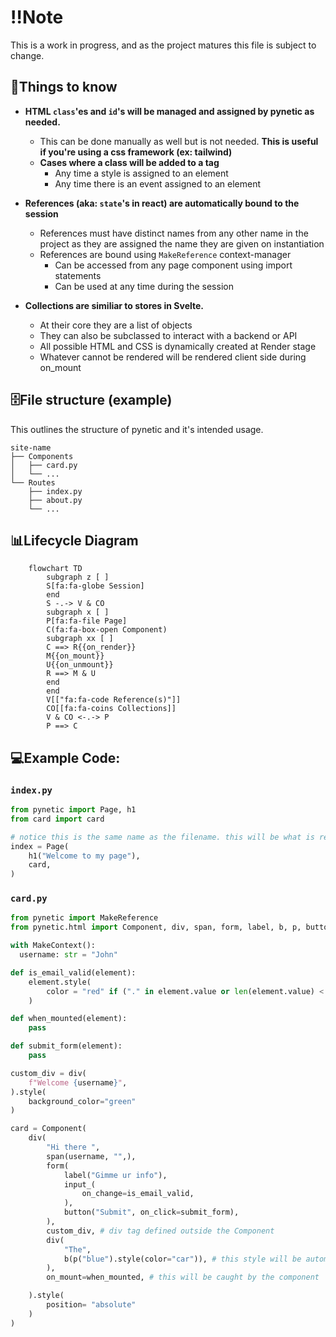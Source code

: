 # ‼️Note
This is a work in progress, and as the project matures this file is subject to change.

## 🤔Things to know
- __HTML `class`'es and `id`'s will be managed and assigned by pynetic as needed.__
  - This can be done manually as well but is not needed. **This is useful if you're using a css framework (ex: tailwind)**
  - **Cases where a class will be added to a tag**
    - Any time a style is assigned to an element
    - Any time there is an event assigned to an element

- __References (aka: `state`'s in react) are automatically bound to the session__
  - References must have distinct names from any other name in the project as they are assigned the name they are given on instantiation
  - References are bound using `MakeReference` context-manager
    - Can be accessed from any page component using import statements
    - Can be used at any time during the session

- __Collections are similiar to stores in Svelte.__
  - At their core they are a list of objects
  - They can also be subclassed to interact with a backend or API
  - All possible HTML and CSS is dynamically created at Render stage
  - Whatever cannot be rendered will be rendered client side during on_mount

## 🗄️File structure (example)
This outlines the structure of pynetic and it's intended usage.

```
site-name
├── Components
│   ├── card.py
│   └── ...
└── Routes
    ├── index.py
    ├── about.py
    └── ...
```

## 📊Lifecycle Diagram

```mermaid
    flowchart TD
        subgraph z [ ]
        S[fa:fa-globe Session]
        end
        S -.-> V & CO
        subgraph x [ ]
        P[fa:fa-file Page]
        C(fa:fa-box-open Component)
        subgraph xx [ ]
        C ==> R{{on_render}}
        M{{on_mount}}
        U{{on_unmount}}
        R ==> M & U
        end
        end
        V[["fa:fa-code Reference(s)"]]
        CO[[fa:fa-coins Collections]]
        V & CO <-.-> P
        P ==> C
```

## 💻Example Code:

### `index.py`
```Python
from pynetic import Page, h1
from card import card

# notice this is the same name as the filename. this will be what is rendered
index = Page(
    h1("Welcome to my page"),
    card,
)
```

### `card.py`

```Python
from pynetic import MakeReference
from pynetic.html import Component, div, span, form, label, b, p, button, input_

with MakeContext():
  username: str = "John"

def is_email_valid(element):
    element.style(
        color = "red" if ("." in element.value or len(element.value) < 8) else "black"
    )

def when_mounted(element):
    pass

def submit_form(element):
    pass

custom_div = div(
    f"Welcome {username}",
).style(
    background_color="green"
)

card = Component(
    div(
        "Hi there ",
        span(username, "",),
        form(
            label("Gimme ur info"),
            input_(
                on_change=is_email_valid,
            ),
            button("Submit", on_click=submit_form),
        ),
        custom_div, # div tag defined outside the Component
        div(
            "The",
            b(p("blue").style(color="car")), # this style will be automatically managed by pynetic
        ),
        on_mount=when_mounted, # this will be caught by the component

    ).style(
        position= "absolute"
    )
)
```
